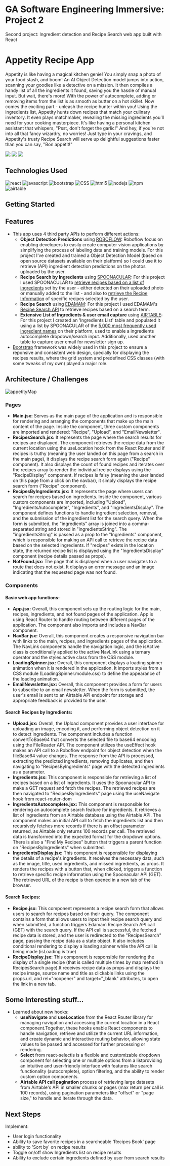 # GA Software Engineering Immersive: Project 2

Second project: Ingredient detection and Recipe Search web app built with React

# Appetity Recipe App

Appetity is like having a magical kitchen genie! You simply snap a photo of your food stash, and boom! An AI Object Detection model jumps into action, scanning your goodies like a detective on a mission. It then compiles a handy list of all the ingredients it found, saving you the hassle of manual input. But wait, there's more! With the power of autocomplete, adding or removing items from the list is as smooth as butter on a hot skillet. Now comes the exciting part - unleash the recipe hunter within you! Using the ingredients list, Appetity hunts down recipes that match your culinary inventory. It even plays matchmaker, revealing the missing ingredients you'll need for your cooking masterpiece. It's like having a personal kitchen assistant that whispers, "Psst, don't forget the garlic!" And hey, if you're not into all that fancy wizardry, no worries! Just type in your cravings, and Appetity's trusty Recipe Search will serve up delightful suggestions faster than you can say, "Bon appétit!"

![](assets/main_page.png)
![](assets/ingredients_page.png)
![](assets/recipes_page.png)

## Technologies Used

![react](assets/react.png)
![javascript](assets/javascript.png)
![bootstrap](assets/bootstrap.png)
![CSS](assets/css.png)
![html5](assets//html5.png)
![nodejs](assets/nodejs.png)
![npm](assets/npm.png)
![airtable](assets/airtable.png)

## Getting Started

## Features

- This app uses 4 third party APIs to perform different actions:
  - **Object Detection Predictions** using [ROBOFLOW](https://roboflow.com/): Roboflow focus on enabling developers to easily create computer vision applications by simplifying the process of labeling data and training models. For this project I've created and trained a Object Detection Model (based on open source datasets available on their platform) so I could use it to retrieve (API) ingredient detection predictions on the photos uploaded by the user.
  - **Recipe Search by Ingredients** using [SPOONACULAR](https://spoonacular.com/food-api): For this project I used SPOONACULAR to [retrieve recipes based on a list of ingredients](https://spoonacular.com/food-api/docs#Search-Recipes-by-Ingredients) set by the user - either detected on their uploaded photo or manually added to the list - and also to [retrieve the Recipe Information](https://spoonacular.com/food-api/docs#Get-Recipe-Information) of specific recipes selected by the user.
  - **Recipe Search** using [EDAMAM](https://www.edamam.com/): For this project I used EDAMAM's [Recipe Search API](https://developer.edamam.com/edamam-docs-recipe-api) to retrieve recipes based on a search term.
  - **Extensive List of Ingredients & user email capture** using [AIRTABLE](https://airtable.com/): For this project I created an 'Ingredients List' table and populated it using a list by SPOONACULAR of the [5,000 most frequently used ingredient names](https://spoonacular.com/food-api/docs/ingredients) on their platform, used to enable a ingredients autocomplete dropdown/search input. Additionally, used another table to capture user email for newsletter sign up.
- [Bootstrap](https://getbootstrap.com/) framework was widely used in this project to ensure a reponsive and consistent web design, specially for displaying the recipes results, where the grid system and predefined CSS classes (with some tweaks of my own) played a major role.

## Architecture / Challenges

![appetityMap](assets/appetityMap.jpg)

### Pages

- **Main.jsx:** Serves as the main page of the application and is responsible for rendering and arranging the components that make up the main content of the page. Inside the component, three custom components are imported and rendered: "Recipe", "Upload", and "EmailNewsletter".
- **RecipesSearch.jsx:** It represents the page where the search results for recipes are displayed. The component retrieves the recipe data from the current location using the useLocation hook from the React Router and if recipes is truthy (meaning the user landed on this page from a search in the main page), it displays the recipe search form again ("Recipe" component). It also displays the count of found recipes and iterates over the recipes array to render the individual recipe displays using the "RecipeDisplay" component. If recipes is falsy (meaning the user landed on this page from a click on the navbar), it simply displays the recipe search form ("Recipe" component).
- **RecipesByIngredients.jsx:** It represents the page where users can search for recipes based on ingredients. Inside the component, various custom components are imported, including "Upload", "IngredientsAutocomplete", "Ingredients", and "IngredientsDisplay". The component defines functions to handle ingredient selection, removal, and the submission of the ingredient list for the search query. When the form is submitted, the "ingredients" array is joined into a comma-separated string and stored in "ingredientsString". The "ingredientsString" is passed as a prop to the "Ingredients" component, which is responsible for making an API call to retrieve the recipe data based on the selected ingredients. If "recipes" exists in the location state, the returned recipe list is displayed using the "IngredientsDisplay" component (recipe details passed as props).
- **NotFound.jsx:** The page that is displayed when a user navigates to a route that does not exist. It displays an error message and an image indicating that the requested page was not found.

### Components

#### Basic web app functions:

- **App.jsx:** Overall, this component sets up the routing logic for the main, recipes, ingredients, and not found pages of the application. App is using React Router to handle routing between different pages of the application. The component also imports and includes a NavBar component.
- **NavBar.jsx:** Overall, this component creates a responsive navigation bar with links to the main, recipes, and ingredients pages of the application. The NavLink components handle the navigation logic, and the isActive class is conditionally applied to the active NavLink using a ternary operator and the styles.active class from the CSS module.
- **LoadingSpinner.jsx:** Overall, this component displays a loading spinner animation when it is rendered in the application. It imports styles from a CSS module (LoadingSpinner.module.css) to define the appearance of the loading animation.
- **EmailNewsletter.jsx:** Overall, this component provides a form for users to subscribe to an email newsletter. When the form is submitted, the user's email is sent to an Airtable API endpoint for storage and appropriate feedback is provided to the user.

#### Search Recipes by Ingredients:

- **Upload.jsx:** Overall, the Upload component provides a user interface for uploading an image, encoding it, and performing object detection on it to detect ingredients. The component includes a function convertToBase64 that converts the selected file to base64 encoding using the FileReader API. The component utilizes the useEffect hook makes an API call to a Roboflow endpoint for object detection when the fileBase64 value changes. The response from the API is processed, extracting the predicted ingredients, removing duplicates, and then navigating to "RecipesByIngredients" page with the detected ingredients as a parameter.
- **Ingredients.jsx:** This component is responsible for retrieving a list of recipes based on a list of ingredients. It uses the Spoonacular API to make a GET request and fetch the recipes. The retrieved recipes are then navigated to "RecipesByIngredients" page using the useNavigate hook from react-router-dom
- **IngredientsAutocomplete.jsx:** This component is responsible for rendering an autocomplete search feature for ingredients. It retrieves a list of ingredients from an Airtable database using the Airtable API. The component makes an initial API call to fetch the ingredients list and then recursively fetches more records if there is an offset parameter returned, as Airtable only returns 100 records per call. The retrieved data is transformed into the expected format for the dropdown options. There is also a "Find My Recipes" button that triggers a parent function on "RecipesByIngredients" when submitted.
- **IngredientsDisplay.jsx:** This component is responsible for displaying the details of a recipe's ingredients. It receives the necessary data, such as the image, title, used ingredients, and missed ingredients, as props. It renders the recipes with a button that, when clicked, triggers a function to retrieve specific recipe information using the Spoonacular API (GET). The retrieved URL of the recipe is then opened in a new tab of the browser.

#### Search Recipes:

- **Recipe.jsx:** This component represents a recipe search form that allows users to search for recipes based on their query. The component contains a form that allows users to input their recipe search query and when submitted, a function triggers Edamam Recipe Search API call (GET) with the search query. If the API call is successful, the fetched recipe data is stored, and the user is redirected to the "RecipesSearch" page, passing the recipe data as a state object. It also includes conditional rendering to display a loading spinner while the API call is being made (isLoading is true)
- **RecipeDisplay.jsx:** This component is responsible for rendering the display of a single recipe (that is called multiple times by map method in RecipesSearch page).It receives recipe data as props and displays the recipe image, source name and title as clickable links using the props.url, and rel="noopener" and target="\_blank" attributes, to open the link in a new tab.

## Some Interesting stuff...

- Learned about new hooks:
  - **useNavigate** and **useLocation** from the React Router library for managing navigation and accessing the current location in a React component.Together, these hooks enable React components to handle navigation, retrieve and utilize the current URL information, and create dynamic and interactive routing behavior, allowing state values to be passed and accessed for further processing or rendering.
  - **Select** from react-selectis is a flexible and customizable dropdown component for selecting one or multiple options from a listproviding an intuitive and user-friendly interface with features like search functionality (autocomplete), option filtering, and the ability to render custom option components.
  - **Airtable API call pagination** process of retrieving large datasets from Airtable's API in smaller chunks or pages (max return per call is 100 records), using pagination parameters like "offset" or "page size," to handle and iterate through the data.

## Next Steps

Implement:

- User login functionality
- Ability to save favorite recipes in a searcheable 'Recipes Book' page
- ability to 'Sort by' on recipe results
- Toggle on/off show Ingredients list on recipe results
- Ability to exclude certain ingredients defined by user from search results
